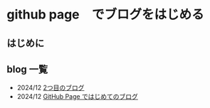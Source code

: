 # github page　でブログをはじめる

## はじめに

## blog 一覧

- 2024/12 [2つ目のブログ](./blog1.md) 
- 2024/12 [GitHub Page ではじめてのブログ](./blog1.md) 

